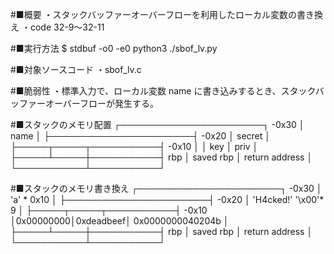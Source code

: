 #■概要
  ・スタックバッファーオーバーフローを利用したローカル変数の書き換え
  ・code 32-9～32-11

#■実行方法
    $ stdbuf -o0 -e0 python3 ./sbof_lv.py

#■対象ソースコード
  ・sbof_lv.c

#■脆弱性
  ・標準入力で、ローカル変数 name に書き込みするとき、スタックバッファーオーバーフローが発生する。

#■スタックのメモリ配置
            ┌───────────────────────┐
    -0x30   │                    name                      │
            ├───────────────────────┤
    -0x20   │                    secret                    │
            ├─────┬─────┬───────────┤
    -0x10   │          │    key   │        priv          │
            ├─────┴─────┼───────────┤
    rbp     │    saved rbp         │    return address    │
            └───────────┴───────────┘

#■スタックのメモリ書き換え
            ┌───────────────────────┐
    -0x30   │                 'a' * 0x10                   │
            ├───────────────────────┤
    -0x20   │            'H4cked!'    '\x00'* 9            │
            ├─────┬─────┬───────────┤
    -0x10   │0x00000000│0xdeadbeef│    0x0000000040204b  │
            ├─────┴─────┼───────────┤
    rbp     │    saved rbp         │    return address    │
            └───────────┴───────────┘
